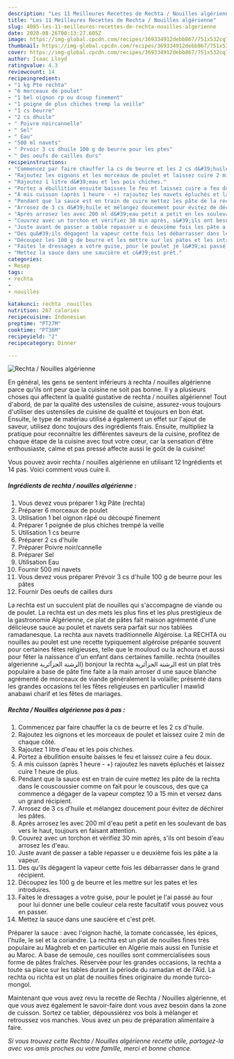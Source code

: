 ```yaml
---
description: "Les 11 Meilleures Recettes de Rechta / Nouilles algérienne"
title: "Les 11 Meilleures Recettes de Rechta / Nouilles algérienne"
slug: 4085-les-11-meilleures-recettes-de-rechta-nouilles-algerienne
date: 2020-08-26T00:13:27.605Z
image: https://img-global.cpcdn.com/recipes/369334912debb867/751x532cq70/rechta-nouilles-algerienne-photo-principale-de-la-recette.jpg
thumbnail: https://img-global.cpcdn.com/recipes/369334912debb867/751x532cq70/rechta-nouilles-algerienne-photo-principale-de-la-recette.jpg
cover: https://img-global.cpcdn.com/recipes/369334912debb867/751x532cq70/rechta-nouilles-algerienne-photo-principale-de-la-recette.jpg
author: Isaac Lloyd
ratingvalue: 4.3
reviewcount: 14
recipeingredient:
- "1 kg Pte rechta"
- "6 morceaux de poulet"
- "1 bel oignon rp ou dcoup finement"
- "1 poigne de plus chiches tremp la veille"
- "1 cs beurre"
- "2 cs dhuile"
- " Poivre noircannelle"
- " Sel"
- " Eau"
- "500 ml navets"
- " Prvoir 3 cs dhuile 100 g de beurre pour les ptes"
- " Des oeufs de cailles durs"
recipeinstructions:
- "Commencez par faire chauffer la cs de beurre et les 2 cs d&#39;huile."
- "Rajoutez les oignons et les morceaux de poulet et laissez cuire 2 min de chaque côté."
- "Rajoutez 1 litre d&#39;eau et les pois chiches."
- "Portez a ébullition ensuite baisses le feu et laissez cuire a feu doux."
- "A mis cuisson (après 1 heure - +) rajoutez les navets épluchés et laissez cuire 1 heure de plus."
- "Pendant que la sauce est en train de cuire mettez les pâte de la rechta dans le couscoussier comme on fait pour le couscous, des que ça commence a dégager de la vapeur comptez 10 a 15 min et versez dans un grand récipient."
- "Arrosez de 3 cs d&#39;huile et mélangez doucement pour évitez de déchirer les pâtes."
- "Après arrosez les avec 200 ml d&#39;eau petit a petit en les soulevant de bas vers le haut, toujours en faisant attention."
- "Couvrez avec un torchon et vérifiez 30 min après, s&#39;ils ont besoin d&#39;eau arrosez les d&#39;eau."
- "Juste avant de passer a table repasser u e deuxième fois les pâte a la vapeur."
- "Des qu&#39;ils dégagent la vapeur cette fois les débarrasser dans le grand récipient."
- "Découpez les 100 g de beurre et les mettre sur les pates et les introduires."
- "Faites le dressages a votre guise, pour le poulet je l&#39;ai passé au four pour lui donner une belle couleur cela reste facultatif vous pouvez vous en passer."
- "Mettez la sauce dans une saucière et c&#39;est prêt."
categories:
- Resep
tags:
- rechta
- 
- nouilles

katakunci: rechta  nouilles 
nutrition: 267 calories
recipecuisine: Indonesian
preptime: "PT27M"
cooktime: "PT36M"
recipeyield: "2"
recipecategory: Dinner

---
```



![Rechta / Nouilles algérienne](https://img-global.cpcdn.com/recipes/369334912debb867/751x532cq70/rechta-nouilles-algerienne-photo-principale-de-la-recette.jpg)

En général, les gens se sentent inférieurs à rechta / nouilles algérienne parce qu'ils ont peur que la cuisine ne soit pas bonne. Il y a plusieurs choses qui affectent la qualité gustative de rechta / nouilles algérienne! Tout d'abord, de par la qualité des ustensiles de cuisine, assurez-vous toujours d'utiliser des ustensiles de cuisine de qualité et toujours en bon état. Ensuite, le type de matériau utilisé a également un effet sur l'ajout de saveur, utilisez donc toujours des ingrédients frais. Ensuite, multipliez la pratique pour reconnaître les différentes saveurs de la cuisine, profitez de chaque étape de la cuisine avec tout votre cœur, car la sensation d'être enthousiaste, calme et pas pressé affecte aussi le goût de la cuisine!

<!--inarticleads1-->

Vous pouvez avoir rechta / nouilles algérienne en utilisant 12 Ingrédients et 14 pas. Voici comment vous cuire il.

##### Ingrédients de rechta / nouilles algérienne :

1. Vous devez vous préparer 1 kg Pâte (rechta)
1. Préparer 6 morceaux de poulet
1. Utilisation 1 bel oignon râpé ou découpé finement
1. Préparer 1 poignée de plus chiches trempé la veille
1. Utilisation 1 cs beurre
1. Préparer 2 cs d&#39;huile
1. Préparer  Poivre noir/cannelle
1. Préparer  Sel
1. Utilisation  Eau
1. Fournir 500 ml navets
1. Vous devez vous préparer  Prévoir 3 cs d&#39;huile 100 g de beurre pour les pâtes
1. Fournir  Des oeufs de cailles durs


La rechta est un succulent plat de nouilles qui s&#39;accompagne de viande ou de poulet. La rechta est un des mets les plus fins et les plus prestigieux de la gastronomie Algérienne, ce plat de pâtes fait maison agrémenté d&#39;une délicieuse sauce au poulet et navets sera parfait sur nos tablées ramadanesque. La rechta aux navets traditionnelle Algéroise. La RECHTA ou nouilles au poulet est une recette typiquement algéroise préparée souvent pour certaines fêtes religieuses, telle que le mouloud ou la achoura et aussi pour fêter la naissance d&#39;un enfant dans certaines famille. rechta (nouilles algerienne الرشتة الجزآئرية) bonjour la rechta الرشتة الجزآئرية est un plat très populaire a base de pâte fine faite a la main arroser d une sauce blanche agrémenté de morceaux de viande généralement la volaille; présenté dans les grandes occasions tel les fêtes religieuses en particulier l mawlid anabawi charif et les fêtes de mariages. 

<!--inarticleads2-->

##### Rechta / Nouilles algérienne pas à pas :

1. Commencez par faire chauffer la cs de beurre et les 2 cs d&#39;huile.
1. Rajoutez les oignons et les morceaux de poulet et laissez cuire 2 min de chaque côté.
1. Rajoutez 1 litre d&#39;eau et les pois chiches.
1. Portez a ébullition ensuite baisses le feu et laissez cuire a feu doux.
1. A mis cuisson (après 1 heure - +) rajoutez les navets épluchés et laissez cuire 1 heure de plus.
1. Pendant que la sauce est en train de cuire mettez les pâte de la rechta dans le couscoussier comme on fait pour le couscous, des que ça commence a dégager de la vapeur comptez 10 a 15 min et versez dans un grand récipient.
1. Arrosez de 3 cs d&#39;huile et mélangez doucement pour évitez de déchirer les pâtes.
1. Après arrosez les avec 200 ml d&#39;eau petit a petit en les soulevant de bas vers le haut, toujours en faisant attention.
1. Couvrez avec un torchon et vérifiez 30 min après, s&#39;ils ont besoin d&#39;eau arrosez les d&#39;eau.
1. Juste avant de passer a table repasser u e deuxième fois les pâte a la vapeur.
1. Des qu&#39;ils dégagent la vapeur cette fois les débarrasser dans le grand récipient.
1. Découpez les 100 g de beurre et les mettre sur les pates et les introduires.
1. Faites le dressages a votre guise, pour le poulet je l&#39;ai passé au four pour lui donner une belle couleur cela reste facultatif vous pouvez vous en passer.
1. Mettez la sauce dans une saucière et c&#39;est prêt.


Préparer la sauce : avec l&#39;oignon haché, la tomate concassée, les épices, l&#39;huile, le sel et la coriandre. La rechta est un plat de nouilles fines très populaire au Maghreb et en particulier en Algérie mais aussi en Tunisie et au Maroc. A base de semoule, ces nouilles sont commercialisées sous forme de pâtes fraîches. Réservée pour les grandes occasions, la rechta a toute sa place sur les tables durant la période du ramadan et de l&#39;Aïd. La rechta ou richta est un plat de nouilles fines originaire du monde turco-mongol. 

<!--inarticleads1-->

<p>
Maintenant que vous avez revu la recette de Rechta / Nouilles algérienne, et que vous avez également le savoir-faire dont vous avez besoin dans la zone de cuisson. Sortez ce tablier, dépoussiérez vos bols à mélanger et retroussez vos manches. Vous avez un peu de préparation alimentaire à faire.
</p>

<p>
<i>Si vous trouvez cette Rechta / Nouilles algérienne recette utile, partagez-la avec vos amis proches ou votre famille, merci et bonne chance.</i>
</p>
